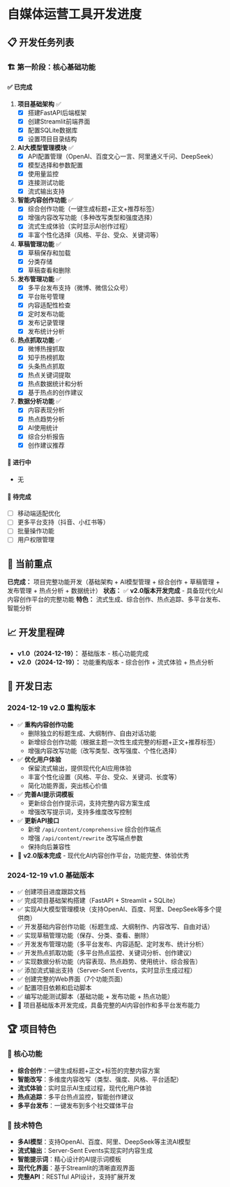 # 自媒体运营工具开发进度

## 📋 开发任务列表

### 🏗️ 第一阶段：核心基础功能

#### ✅ 已完成
1. **项目基础架构** ✅
   - [x] 搭建FastAPI后端框架
   - [x] 创建Streamlit前端界面
   - [x] 配置SQLite数据库
   - [x] 设置项目目录结构

2. **AI大模型管理模块** ✅
   - [x] API配置管理（OpenAI、百度文心一言、阿里通义千问、DeepSeek）
   - [x] 模型选择和参数配置
   - [x] 使用量监控
   - [x] 连接测试功能
   - [x] 流式输出支持

3. **智能内容创作功能** ✅
   - [x] 综合创作功能（一键生成标题+正文+推荐标签）
   - [x] 增强内容改写功能（多种改写类型和强度选择）
   - [x] 流式生成体验（实时显示AI创作过程）
   - [x] 丰富个性化选择（风格、平台、受众、关键词等）

4. **草稿管理功能** ✅
   - [x] 草稿保存和加载
   - [x] 分类存储
   - [x] 草稿查看和删除

5. **发布管理功能** ✅
   - [x] 多平台发布支持（微博、微信公众号）
   - [x] 平台账号管理
   - [x] 内容适配性检查
   - [x] 定时发布功能
   - [x] 发布记录管理
   - [x] 发布统计分析

6. **热点抓取功能** ✅
   - [x] 微博热搜抓取
   - [x] 知乎热榜抓取
   - [x] 头条热点抓取
   - [x] 热点关键词提取
   - [x] 热点数据统计和分析
   - [x] 基于热点的创作建议

7. **数据分析功能** ✅
   - [x] 内容表现分析
   - [x] 热点趋势分析
   - [x] AI使用统计
   - [x] 综合分析报告
   - [x] 创作建议推荐

#### 🔄 进行中
- 无

#### 📝 待完成
- [ ] 移动端适配优化
- [ ] 更多平台支持（抖音、小红书等）
- [ ] 批量操作功能
- [ ] 用户权限管理

## 🎯 当前重点

**已完成：** 项目完整功能开发（基础架构 + AI模型管理 + 综合创作 + 草稿管理 + 发布管理 + 热点分析 + 数据统计）
**状态：** ✅ **v2.0版本开发完成** - 具备现代化AI内容创作平台的完整功能
**特色：** 流式生成、综合创作、热点追踪、多平台发布、智能分析

## 📈 开发里程碑

- **v1.0（2024-12-19）：** 基础版本 - 核心功能完成
- **v2.0（2024-12-19）：** 功能重构版本 - 综合创作 + 流式体验 + 热点分析

## 📝 开发日志

### 2024-12-19 v2.0 重构版本
- ✅ **重构内容创作功能**
  - 删除独立的标题生成、大纲制作、自由对话功能
  - 新增综合创作功能（根据主题一次性生成完整的标题+正文+推荐标签）
  - 增强内容改写功能（改写类型、改写强度、个性化选择）
- ✅ **优化用户体验**
  - 保留流式输出，提供现代化AI应用体验
  - 丰富个性化设置（风格、平台、受众、关键词、长度等）
  - 简化功能界面，突出核心价值
- ✅ **完善AI提示词模板**
  - 更新综合创作提示词，支持完整内容方案生成
  - 增强改写提示词，支持多维度改写控制
- ✅ **更新API接口**
  - 新增 `/api/content/comprehensive` 综合创作端点
  - 增强 `/api/content/rewrite` 改写端点参数
  - 保持向后兼容性
- 🎉 **v2.0版本完成** - 现代化AI内容创作平台，功能完整、体验优秀

### 2024-12-19 v1.0 基础版本
- ✅ 创建项目进度跟踪文档
- ✅ 完成项目基础架构搭建（FastAPI + Streamlit + SQLite）
- ✅ 实现AI大模型管理模块（支持OpenAI、百度、阿里、DeepSeek等多个提供商）
- ✅ 开发基础内容创作功能（标题生成、大纲制作、内容改写、自由对话）
- ✅ 实现草稿管理功能（保存、分类、查看、删除）
- ✅ 开发发布管理功能（多平台发布、内容适配、定时发布、统计分析）
- ✅ 开发热点抓取功能（多平台热点监控、关键词分析、创作建议）
- ✅ 实现数据分析功能（内容表现、热点趋势、使用统计、综合报告）
- ✅ 添加流式输出支持（Server-Sent Events，实时显示生成过程）
- ✅ 创建完整的Web界面（7个功能页面）
- ✅ 配置项目依赖和启动脚本
- ✅ 编写功能测试脚本（基础功能 + 发布功能 + 热点功能）
- 🎉 项目基础版本开发完成，具备完整的AI内容创作和多平台发布能力

## 🏆 项目特色

### 🎯 核心功能
- **综合创作**：一键生成标题+正文+标签的完整内容方案
- **智能改写**：多维度内容改写（类型、强度、风格、平台适配）
- **流式体验**：实时显示AI生成过程，现代化用户体验
- **热点追踪**：多平台热点监控，智能创作建议
- **多平台发布**：一键发布到多个社交媒体平台

### 🚀 技术特色
- **多AI模型**：支持OpenAI、百度、阿里、DeepSeek等主流AI模型
- **流式输出**：Server-Sent Events实现实时内容生成
- **智能提示词**：精心设计的AI提示词模板
- **现代化界面**：基于Streamlit的清晰直观界面
- **完整API**：RESTful API设计，支持扩展开发 